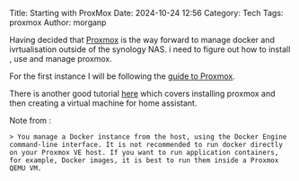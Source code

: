 Title: Starting with ProxMox
Date: 2024-10-24 12:56 
Category: Tech
Tags: proxmox
Author: morganp


Having decided that [Proxmox][proxmox] is the way forward to manage docker and ivrtualisation outside of the synology NAS. i need to figure out how to install , use and manage proxmox.

For the first instance I will be following the [guide to Proxmox][proxmox guide].

There is another good tutorial [here][ha] which covers installing proxmox and then creating a virtual machine for home assistant.


Note from [][proxmox docker]:

    > You manage a Docker instance from the host, using the Docker Engine command-line interface. It is not recommended to run docker directly on your Proxmox VE host. If you want to run application containers, for example, Docker images, it is best to run them inside a Proxmox QEMU VM.


[proxmox guide]: https://noted.lol/proxmox-for-beginners/
[proxmox]: https://www.proxmox.com/en/
[proxmox docker]: https://pve.proxmox.com/pve-docs/chapter-pve-faq.html#:~:text=You%20manage%20a%20Docker%20instance,inside%20a%20Proxmox%20QEMU%20VM.

[ha]: https://www.derekseaman.com/2023/10/home-assistant-proxmox-ve-8-0-quick-start-guide-2.html

